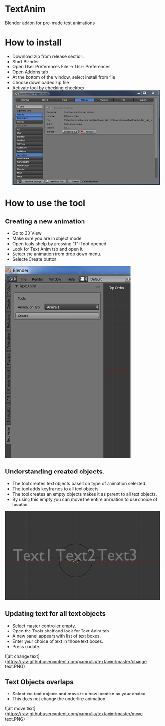 # TextAnim
Blender addon for pre-made test animations

# How to install
- Download zip from release section.
- Start Blender
- Open User Preferences File -> User Preferences
- Open Addons tab
- At the bottom of the window, select install from file
- Choose downloaded zip file
- Activate tool by checking checkbox.
![alt installation](https://raw.githubusercontent.com/pamrulla/textanim/master/Installtion.PNG)

# How to use the tool
## Creating a new animation
- Go to 3D View
- Make sure you are in object mode
- Open tools shelp by pressing 'T' if not  opened
- Look for Text Anim tab and open it.
- Select the animation from drop down menu.
- Selecte Create button.

![alt tools panel](https://raw.githubusercontent.com/pamrulla/textanim/master/toolspanel.PNG)

## Understanding created objects.
- The tool creates text objects based on type of animation selected.
- The tool adds keyframes to all text objects
- The tool creates an empty objects makes it as parent to all text objects.
- By using this empty you can move the entire animation to use choice of location.

![alt first](https://raw.githubusercontent.com/pamrulla/textanim/master/first.PNG)

## Updating text for all text objects
- Select master controller empty.
- Open the Tools shelf and look for Text Anim tab
- A new panel appears with list of text boxes.
- Enter your choice of text in those text boxes.
- Press update.

![alt change text](https://raw.githubusercontent.com/pamrulla/textanim/master/change text.PNG)

## Text Objects overlaps
- Select the text objects and move to a new location as your choice.
- This does not change the underline animation.

![alt move text](https://raw.githubusercontent.com/pamrulla/textanim/master/move text.PNG)

